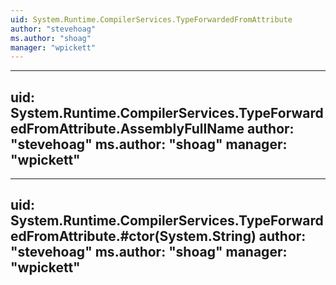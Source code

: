 ```yaml
---
uid: System.Runtime.CompilerServices.TypeForwardedFromAttribute
author: "stevehoag"
ms.author: "shoag"
manager: "wpickett"
---
```


---
uid: System.Runtime.CompilerServices.TypeForwardedFromAttribute.AssemblyFullName
author: "stevehoag"
ms.author: "shoag"
manager: "wpickett"
---

---
uid: System.Runtime.CompilerServices.TypeForwardedFromAttribute.#ctor(System.String)
author: "stevehoag"
ms.author: "shoag"
manager: "wpickett"
---
